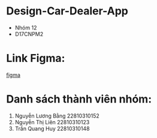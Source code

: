 # Design-Car-Dealer-App
- Nhóm 12
- D17CNPM2

# Link Figma:
[figma](https://www.figma.com/file/6Ym1aB06s77pI6rkFhUDG1/Car-Dealer-App-UI-Design-(Community)?type=design&node-id=6-25&mode=design&t=DcoGIQPXvZzDwyJv-0)

# Danh sách thành viên nhóm: 
1. Nguyễn Lương Bằng 22810310152
2. Nguyễn Thị Liên 22810310123
3. Trần Quang Huy 22810310148

